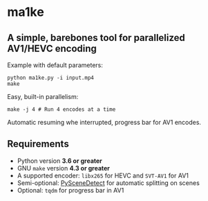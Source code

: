 # ma1ke

## A simple, barebones tool for parallelized AV1/HEVC encoding

Example with default parameters:

    python ma1ke.py -i input.mp4
    make

Easy, built-in parallelism:

    make -j 4 # Run 4 encodes at a time

Automatic resuming whe interrupted, progress bar for AV1 encodes.

## Requirements

- Python version **3.6 or greater**
- GNU `make` version **4.3 or greater**
- A supported encoder: `libx265` for HEVC and `SVT-AV1` for AV1
- Semi-optional: [PySceneDetect](https://pyscenedetect.readthedocs.io/en/latest/) for automatic splitting on scenes
- Optional: `tqdm` for progress bar in AV1

